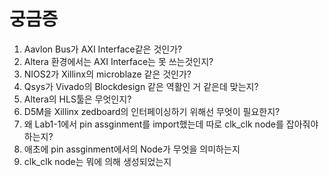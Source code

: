 # 궁금증
1. Aavlon Bus가 AXI Interface같은 것인가?
2. Altera 환경에서는 AXI Interface는 못 쓰는것인지?
3. NIOS2가 Xillinx의 microblaze 같은 것인가?
4. Qsys가 Vivado의 Blockdesign 같은 역활인 거 같은데 맞는지?
5. Altera의 HLS툴은 무엇인지?
6. D5M을 Xillinx zedboard의 인터페이싱하기 위해선 무엇이 필요한지?
7. 왜 Lab1-1에서 pin assginment를 import했는데 따로 clk_clk node를 잡아줘야하는지?
8. 애초에 pin assginment에서의 Node가 무엇을 의미하는지
9. clk_clk node는 뭐에 의해 생성되었는지